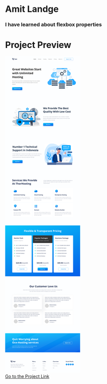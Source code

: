 # Amit Landge

### I have learned about flexbox properties

# Project Preview

![project01](11.png)  
[Go to the Project Link](https://eloquent-hamster-8639ba.netlify.app/ "link")
